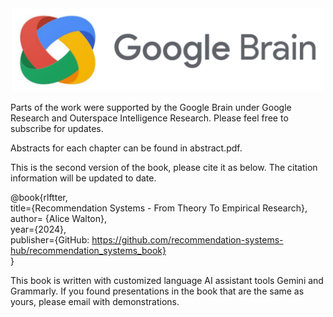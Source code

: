 <div align="center">
  <img src="https://github.com/recommendation-systems-hub/recommendation_systems_book/blob/main/images/google_brain_icon.png" width="500px" >
</div>

Parts of the work were supported by the Google Brain under Google Research and Outerspace Intelligence Research. Please feel free to subscribe for updates.

Abstracts for each chapter can be found in abstract.pdf.

This is the second version of the book, please cite it as below. The citation information will be updated to date.

@book{rlftter, \
  title={Recommendation Systems - From Theory To Empirical Research}, \
  author= {Alice Walton}, \
  year={2024}, \
  publisher={GitHub: https://github.com/recommendation-systems-hub/recommendation_systems_book} \
}

This book is written with customized language AI assistant tools Gemini and Grammarly. If you found presentations in the book that are the same as yours, please email with demonstrations.


